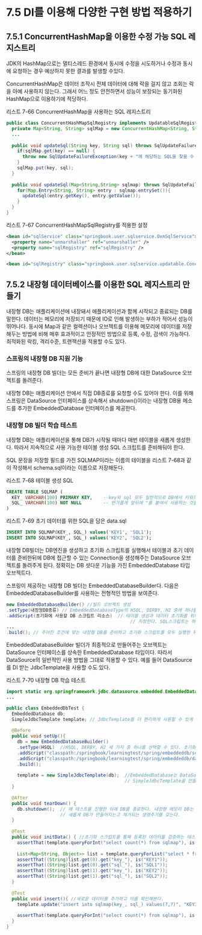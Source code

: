 # 7.5 DI를 이용해 다양한 구현 방법 적용하기

## 7.5.1 ConcurrentHashMap을 이용한 수정 가능 SQL 레지스트리
JDK의 HashMap으로는 멀티스레드 환경에서 동시에 수정을 시도하거나 수정과 동시에 요청하는 경우 예상하지 못한 결과를 발생할 수있다.

ConcurrentHashMap은 데이터 조작시 전체 데이터에 대해 락을 걸지 않고 조회는 락을 아예 사용하지 않는다. 
그래서 어느 정도 안전하면서 성능이 보장되는 동기화된 HashMap으로 이용하기에 적당하다.

리스트 7-66 ConcurrentHashMap을 사용하는 SQL 레지스트리
```java
public class ConcurrentHashMapSqlRegistry implements UpdatableSqlRegistry {
  private Map<String, String> sqlMap = new ConcurrentHashMap<String, String>();
  ...
  
  public void updateSql(String key, String sql) throws SqlUpdateFailureException {
    if(sqlMap.get(key) == null) {
      throw new SqlUpdateFailureException(key + "에 해당하는 SQL을 찾을 수 없습니다.");
    }
    sqlMap.put(key, sql);
  }
  
  public void updateSql(Map<String,String> sqlmap) throws SqlUpdateFailureException {
    for(Map.Entry<String, String> entry : sqlmap.entrySet()){
      updateSql(entry.getKey(), entry.getValue());
    }
  } 
}
```

리스트 7-67 ConcurrentHashMapSqlRegistry를 적용한 설정
```xml
<bean id="sqlService" class="springbook.user.sqlservice.OxmSqlService">
  <property name="unmarshaller" ref="unmarshaller" />
  <property name="sqlRegistry" ref="sqlRegistry" />
</bean>

<bean id="sqlRegistry" class="springbook.user.sqlservice.updatable.ConcurrentHashMapSqlRegistry" />
```

## 7.5.2 내장형 데이터베이스를 이용한 SQL 레지스트리 만들기
 내장형 DB는 애플리케이션에 내장돼서 애플리케이션과 함께 시작되고 종료되는 DB를 말한다.
 데이터는 메모리에 저장되기 때문에 IO로 인해 발생하는 부하가 적어서 성능이 뛰어나다.
 동시에 Map과 같은 컬렉션이나 오브젝트를 이용해 메모리에 데이터를 저장해두는 방법에 비해 매후 효과적이고
 안정적인 방법으로 등록, 수정, 검색이 가능하다. 최적화된 락킹, 격리수준, 트랜잭션을 적용할 수도 있다.
 
### 스프링의 내장형 DB 지원 기능
스프링의 내장형 DB 빌더는 모든 준비가 끝나면 내장형 DB에 대한 DataSource 오브젝트를 돌려준다.

내장형 DB는 애플리케이션 안에서 직접 DB종료를 요청할 수도 있어야 한다.
이를 위해 스프링은 DataSource 인터페이스를 상속해서 shutdown()이라는 내장형 DB용 메소드를 추가한 EmbeddedDatabase 인터페이스를 제공한다.

### 내장형 DB 빌더 학습 테스트
내장형 DB는 애플리케이션을 통해 DB가 시작될 때마다 매번 테이블을 새롭게 생성한다.
따라서 지속적으로 사용 가능한 테이블 생성 SQL 스크립트를 준비해둬야 한다. 

SQL 문장을 저장할 필드를 가진 SQLMAP이라는 이름의 테이블을 리스트 7-68과 같이 작성해서 schema.sql이라는 이름으로 저장해둔다.

리스트 7-68 테이블 생성 SQL 
```sql
CREATE TABLE SQLMAP (
  KEY_ VARCHAR(100) PRIMARY KEY,    --key와 sql 모두 일반적으로 DB에서 키워드로 사용되기 때문에 그대로 필드이름으로 쓸 수 없다.
  SQL_ VARCHAR(100) NOT NULL        -- 번거롭게 앞뒤에 "를 붙여서 사용하는 것을 피하기 위해 뒤에 _를 추가했다.
)
```

리스트 7-69 초기 데이터를 위한 SQL을 담은 data.sql
```sql
INSERT INTO SQLMAP(KEY_, SQL_) values('KEY1', 'SQL1');
INSERT INTO SQLMAP(KEY_, SQL_) values('KEY2', 'SQL2');
```
내장형 DB빌더는 DB엔진을 생성하고 초기화 스크립트를 실행해서 테이블과 초기 데이터를 준비한뒤에
DB에 접근할 수 있는 Connection을 생성해주는 DataSource 오브젝트를 돌려주게 된다.
정확히는 DB 셧다운 기능을 가진 EmbeddedDatabase 타입 오브젝트다.

스프링이 제공하는 내장형 DB 빌더는 EmbeddedDatabaseBuilder다.
다음은 EmbeddedDatabaseBuilder를 사용하는 전형적인 방법을 보여준다.

```java
new EmbeddedDatabaseBuilder() //빌드 오브젝트 생성
.setType(내장형DB종류) // EmbeddedDatabaseType의 HSQL, DERBY, H2 중에 하나를 선택한다.
.addScript(초기화에 사용할 DB 스크립트 리소스)  // 테이블 생성과 데이터 초기화를 위해 사용할 SQL 문장을 담은 SQL 스크립트의 위치를
                                              // 지정한다. SQL스크립트는 하나 이상을 지정할 수 있다.
...
.build(); // 주어진 조건에 맞는 내장형 DB를 준비하고 초기화 스크립트를 모두 실행한 뒤에 이에 접근할 수 있는 EmbeddedDatabase를 돌려준다.
```

EmbeddedDatabaseBuilder 빌더가 최종적으로 만들어주는 오브젝트는 DataSource 인터페이스를 상속한 EmbeddedDatabase 타입이다.
따라서 DataSource의 일반적인 사용 방법을 그대로 적용할 수 있다. 예를 들어 DataSource를 DI 받는 JdbcTemplate을 사용할 수도 있다.

리스트 7-70 내장형 DB 학습 테스트
```java
import static org.springframework.jdbc.datasource.embedded.EmbeddedDatabaseType.HSQL;
...

public class EmbeddedDbTest {
  EmbeddedDatabase db;
  SimpleJdbcTemplate template; // JdbcTemplate를 더 편리하게 사용할 수 있게 확장한 템플릿
  
  @Before
  public void setUp(){
    db = new EmbeddedDatabaseBuilder()
    .setType(HSQL)  //HSQL, DERBY, H2 세 가지 중 하나를 선택할 수 있다. 초기화 SQL이 호환만 된다면 DB종류는 언제든지 바꿀 수 있다.
    .addScript("classpath:/springbook/learningtest/spring/embeddeddb/schema.sql") //테이블 생성과
    .addScript("classpath:/springbook/learningtest/spring/embeddeddb/data.sql") //초기 데이터를 넣기 위한 스크립트 지정
    .build(); 
    
    template = new SimpleJdbcTemplate(db);  //EmbeddedDatabase는 DataSource의 서브 인터페이스이므로 DataSource를 필요로 하는
                                            // SimpleJdbcTemplate을 만들 때 사용할 수 있다.
  }
  
  @After
  public void tearDown() {
    db.shutdown();  // 매 테스트를 진행한 뒤에 DB를 종료한다. 내장형 메모리 DB는 따로 저장하지 않는 한 애플리케이션과 함께 매번
                    // 새롭게 DB가 만들어지는고 제거되는 생명주기를 갖는다.
  }
  
  @Test
  public void initData() { //초기화 스크립트를 통해 등록된 데이터를 검증하는 테스트다.
    assertThat(template.queryForInt("select count(*) from sqlmap"), is(2));
    
    List<Map<String, Object>> list = template.queryForList("select * from sqlmap order by key_");
    assertThat((String)list.get(0).get("key_"), is("KEY1"));
    assertThat((String)list.get(0).get("sql_"), is("SQL1"));
    assertThat((String)list.get(1).get("key_"), is("KEY2"));
    assertThat((String)list.get(1).get("sql_"), is("SQL2"));
  }
  
  @Test
  public void insert(){ //새로운 데이터를 추가하고 이를 확인해본다.
    template.update("insert into sqlmap(key_, sql_) values(?,?)", "KEY3", "SQL3");
    
    assertThat(template.queryForInt("select count(*) from sqlmap"), is(3));  
  }
}
```

